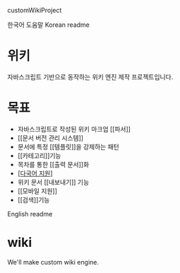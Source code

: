 customWikiProject

한국어 도움말
Korean readme

위키
====

자바스크립트 기반으로 동작하는 위키 엔진 제작 프로젝트입니다.

목표
==


  * 자바스크립트로 작성된 위키 마크업 [[파서]]
  * [[문서 버전 관리 시스템]]
  * 문서에 특정 [[템플릿]]을 강제하는 패턴
  * [[카테고리]]기능
  * 목차를 통한 [[출력 문서]]화
  * [[다국어 지원]](utf-8)
  * 위키 문서 [[내보내기]] 기능
  * [[모바일 지원]]
  * [[검색]]기능


English readme

wiki
====

We'll make custom wiki engine.

